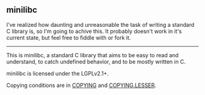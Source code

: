 minilibc
---

I've realized how daunting and unreasonable
the task of writing a standard C library is,
so I'm going to achive this. It probably
doesn't work in it's current state, but feel
free to fiddle with or fork it.

---

This is minilibc, a standard C library
that aims to be easy to read and understand,
to catch undefined behavior, and to be
mostly written in C.

minilibc is licensed under the LGPLv2.1+.

Copying conditions are in [COPYING](COPYING)
and [COPYING.LESSER](COPYING.LESSER).
